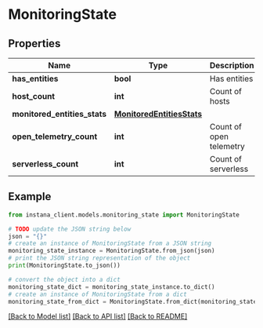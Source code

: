 # MonitoringState


## Properties

Name | Type | Description | Notes
------------ | ------------- | ------------- | -------------
**has_entities** | **bool** | Has entities | [optional] 
**host_count** | **int** | Count of hosts | [optional] 
**monitored_entities_stats** | [**MonitoredEntitiesStats**](MonitoredEntitiesStats.md) |  | [optional] 
**open_telemetry_count** | **int** | Count of open telemetry | [optional] 
**serverless_count** | **int** | Count of serverless | [optional] 

## Example

```python
from instana_client.models.monitoring_state import MonitoringState

# TODO update the JSON string below
json = "{}"
# create an instance of MonitoringState from a JSON string
monitoring_state_instance = MonitoringState.from_json(json)
# print the JSON string representation of the object
print(MonitoringState.to_json())

# convert the object into a dict
monitoring_state_dict = monitoring_state_instance.to_dict()
# create an instance of MonitoringState from a dict
monitoring_state_from_dict = MonitoringState.from_dict(monitoring_state_dict)
```
[[Back to Model list]](../README.md#documentation-for-models) [[Back to API list]](../README.md#documentation-for-api-endpoints) [[Back to README]](../README.md)


